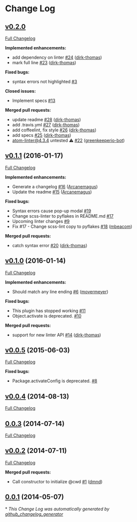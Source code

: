 # Change Log

## [v0.2.0](https://github.com/AtomLinter/linter-pyflakes/tree/v0.2.0)

[Full Changelog](https://github.com/AtomLinter/linter-pyflakes/compare/v0.1.1...v0.2.0)

**Implemented enhancements:**

- add dependency on linter [\#24](https://github.com/AtomLinter/linter-pyflakes/pull/24) ([dirk-thomas](https://github.com/dirk-thomas))
- mark full line [\#23](https://github.com/AtomLinter/linter-pyflakes/pull/23) ([dirk-thomas](https://github.com/dirk-thomas))

**Fixed bugs:**

- syntax errors not highlighted [\#3](https://github.com/AtomLinter/linter-pyflakes/issues/3)

**Closed issues:**

- Implement specs [\#13](https://github.com/AtomLinter/linter-pyflakes/issues/13)

**Merged pull requests:**

- update readme [\#28](https://github.com/AtomLinter/linter-pyflakes/pull/28) ([dirk-thomas](https://github.com/dirk-thomas))
- add .travis.yml [\#27](https://github.com/AtomLinter/linter-pyflakes/pull/27) ([dirk-thomas](https://github.com/dirk-thomas))
- add coffeelint, fix style [\#26](https://github.com/AtomLinter/linter-pyflakes/pull/26) ([dirk-thomas](https://github.com/dirk-thomas))
- add specs [\#25](https://github.com/AtomLinter/linter-pyflakes/pull/25) ([dirk-thomas](https://github.com/dirk-thomas))
- atom-linter@4.3.4 untested ⚠️ [\#22](https://github.com/AtomLinter/linter-pyflakes/pull/22) ([greenkeeperio-bot](https://github.com/greenkeeperio-bot))

## [v0.1.1](https://github.com/AtomLinter/linter-pyflakes/tree/v0.1.1) (2016-01-17)
[Full Changelog](https://github.com/AtomLinter/linter-pyflakes/compare/v0.1.0...v0.1.1)

**Implemented enhancements:**

- Generate a changelog [\#16](https://github.com/AtomLinter/linter-pyflakes/pull/16) ([Arcanemagus](https://github.com/Arcanemagus))
- Update the readme [\#15](https://github.com/AtomLinter/linter-pyflakes/pull/15) ([Arcanemagus](https://github.com/Arcanemagus))

**Fixed bugs:**

- Syntax errors cause pop-up modal [\#19](https://github.com/AtomLinter/linter-pyflakes/issues/19)
- Change scss-linter to pyflakes in README.md [\#17](https://github.com/AtomLinter/linter-pyflakes/issues/17)
- Upcoming linter changes [\#9](https://github.com/AtomLinter/linter-pyflakes/issues/9)
- Fix \#17 - Change scss-lint copy to pyflakes [\#18](https://github.com/AtomLinter/linter-pyflakes/pull/18) ([mbeacom](https://github.com/mbeacom))

**Merged pull requests:**

- catch syntax error [\#20](https://github.com/AtomLinter/linter-pyflakes/pull/20) ([dirk-thomas](https://github.com/dirk-thomas))

## [v0.1.0](https://github.com/AtomLinter/linter-pyflakes/tree/v0.1.0) (2016-01-14)
[Full Changelog](https://github.com/AtomLinter/linter-pyflakes/compare/v0.0.5...v0.1.0)

**Implemented enhancements:**

- Should match any line ending [\#6](https://github.com/AtomLinter/linter-pyflakes/pull/6) ([movermeyer](https://github.com/movermeyer))

**Fixed bugs:**

- This plugin has stopped working [\#11](https://github.com/AtomLinter/linter-pyflakes/issues/11)
- Object.activate is deprecated. [\#10](https://github.com/AtomLinter/linter-pyflakes/issues/10)

**Merged pull requests:**

- support for new linter API [\#14](https://github.com/AtomLinter/linter-pyflakes/pull/14) ([dirk-thomas](https://github.com/dirk-thomas))

## [v0.0.5](https://github.com/AtomLinter/linter-pyflakes/tree/v0.0.5) (2015-06-03)
[Full Changelog](https://github.com/AtomLinter/linter-pyflakes/compare/v0.0.4...v0.0.5)

**Fixed bugs:**

- Package.activateConfig is deprecated. [\#8](https://github.com/AtomLinter/linter-pyflakes/issues/8)

## [v0.0.4](https://github.com/AtomLinter/linter-pyflakes/tree/v0.0.4) (2014-08-13)
[Full Changelog](https://github.com/AtomLinter/linter-pyflakes/compare/0.0.3...v0.0.4)

## [0.0.3](https://github.com/AtomLinter/linter-pyflakes/tree/0.0.3) (2014-07-14)
[Full Changelog](https://github.com/AtomLinter/linter-pyflakes/compare/v0.0.2...0.0.3)

## [v0.0.2](https://github.com/AtomLinter/linter-pyflakes/tree/v0.0.2) (2014-07-11)
[Full Changelog](https://github.com/AtomLinter/linter-pyflakes/compare/0.0.1...v0.0.2)

**Merged pull requests:**

- Call constructor to initialize @cwd [\#1](https://github.com/AtomLinter/linter-pyflakes/pull/1) ([dmnd](https://github.com/dmnd))

## [0.0.1](https://github.com/AtomLinter/linter-pyflakes/tree/0.0.1) (2014-05-07)


\* *This Change Log was automatically generated by [github_changelog_generator](https://github.com/skywinder/Github-Changelog-Generator)*
